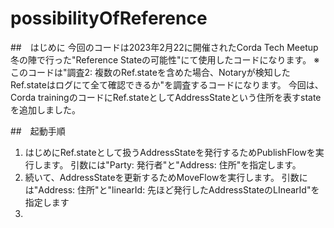 # possibilityOfReference

##　はじめに
今回のコードは2023年2月22に開催されたCorda Tech Meetup 冬の陣で行った"Reference Stateの可能性"にて使用したコードになります。
※このコードは"調査2: 複数のRef.stateを含めた場合、Notaryが検知したRef.stateはログにて全て確認できるか"を調査するコードになります。
今回は、Corda trainingのコードにRef.stateとしてAddressStateという住所を表すstateを追加しました。

##　起動手順
1. はじめにRef.stateとして扱うAddressStateを発行するためPublishFlowを実行します。
   引数には"Party: 発行者"と"Address: 住所"を指定します。
2. 続いて、AddressStateを更新するためMoveFlowを実行します。
   引数には"Address: 住所"と"linearId: 先ほど発行したAddressStateのLInearId"を指定します
3. 
